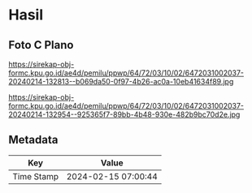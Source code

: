 # Hasil

## Foto C Plano

https://sirekap-obj-formc.kpu.go.id/ae4d/pemilu/ppwp/64/72/03/10/02/6472031002037-20240214-132813--b069da50-0f97-4b26-ac0a-10eb41634f89.jpg

https://sirekap-obj-formc.kpu.go.id/ae4d/pemilu/ppwp/64/72/03/10/02/6472031002037-20240214-132954--925365f7-89bb-4b48-930e-482b9bc70d2e.jpg


## Metadata

| Key        | Value               |
| ---------- | ------------------- |
| Time Stamp | 2024-02-15 07:00:44 |



